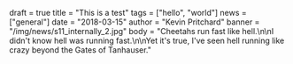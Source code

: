 draft = true
title = "This is a test"
tags = ["hello", "world"]
news = ["general"]
date = "2018-03-15"
author = "Kevin Pritchard"
banner = "/img/news/s11_internally_2.jpg"
body = "Cheetahs run fast like hell.\n\nI didn't know hell was running fast.\n\nYet it's true, I've seen hell running like crazy beyond the Gates of Tanhauser."